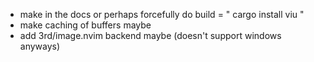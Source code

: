 * make in the docs or perhaps forcefully do build = " cargo install viu "
* make caching of buffers maybe
* add 3rd/image.nvim backend maybe (doesn't support windows anyways)
